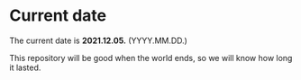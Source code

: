 # Current date

The current date is **2021.12.05.** (YYYY.MM.DD.)

This repository will be good when the world ends, so we will know how long it lasted.